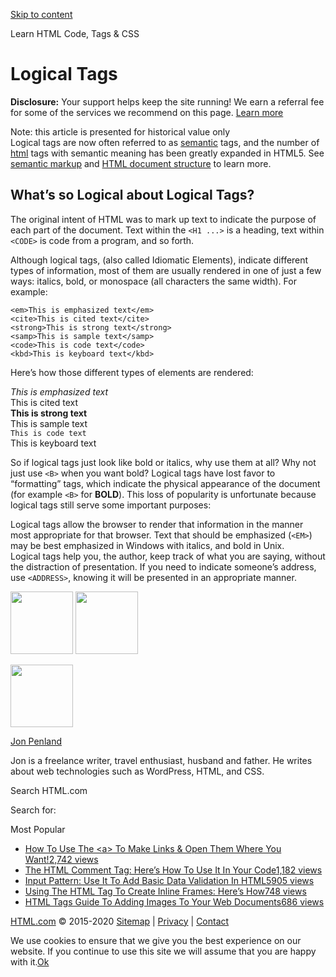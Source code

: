 <a href="#site-main" class="skip-link screen-reader-text">Skip to content</a>

[](https://html.com/)

Learn HTML Code, Tags & CSS

# Logical Tags

**Disclosure:** Your support helps keep the site running! We earn a referral fee for some of the services we recommend on this page. [Learn more](https://html.com/disclosure/)

<span class="useWarnHead">Note: this article is presented for historical value only</span>  
Logical tags are now often referred to as [semantic](https://html.com/semantic-markup/) tags, and the number of [html](https://html.com/) tags with semantic meaning has been greatly expanded in HTML5. See [semantic markup](https://html.com/semantic-markup/) and [HTML document structure](https://html.com/document/) to learn more.

## What’s so Logical about Logical Tags?

The original intent of HTML was to mark up text to indicate the purpose of each part of the document. Text within the `<H1 ...>` is a heading, text within `<CODE>` is code from a program, and so forth.

Although logical tags, (also called Idiomatic Elements), indicate different types of information, most of them are usually rendered in one of just a few ways: italics, bold, or monospace (all characters the same width). For example:

    <em>This is emphasized text</em>
    <cite>This is cited text</cite>
    <strong>This is strong text</strong>
    <samp>This is sample text</samp>
    <code>This is code text</code>
    <kbd>This is keyboard text</kbd>

Here’s how those different types of elements are rendered:

_This is emphasized text_  
This is cited text  
**This is strong text**  
This is sample text  
`This is code text`  
This is keyboard text

So if logical tags just look like bold or italics, why use them at all? Why not just use `<B>` when you want bold? Logical tags have lost favor to “formatting” tags, which indicate the physical appearance of the document (for example `<B>` for **BOLD**). This loss of popularity is unfortunate because logical tags still serve some important purposes:

Logical tags allow the browser to render that information in the manner most appropriate for that browser. Text that should be emphasized (`<EM>`) may be best emphasized in Windows with italics, and bold in Unix.  
Logical tags help you, the author, keep track of what you are saying, without the distraction of presentation. If you need to indicate someone’s address, use `<ADDRESS>`, knowing it will be presented in an appropriate manner.

<img src="http://html.com/wp-content/plugins/a3-lazy-load/assets/images/lazy_placeholder.gif" class="lazy lazy-hidden avatar avatar-100 photo" width="100" height="100" />

<img src="http://html.com/wp-content/plugins/a3-lazy-load/assets/images/lazy_placeholder.gif" class="lazy lazy-hidden avatar avatar-100 photo" width="100" height="100" />

<img src="https://secure.gravatar.com/avatar/7935ca61eb56de63c80d923835a809e2?s=100&amp;d=mm&amp;r=g" class="avatar avatar-100 photo" srcset="
                              https://secure.gravatar.com/avatar/7935ca61eb56de63c80d923835a809e2?s=200&amp;d=mm&amp;r=g 2x
                            " width="100" height="100" />

[Jon Penland](https://html.com/author/jon-penland/)

<span class="fn">Jon is a freelance writer, travel enthusiast, husband and father. He writes about web technologies such as WordPress, HTML, and CSS.</span>

[<span class="saboxplugin-icon-grey saboxplugin-icon-facebook"></span>](https://www.facebook.com/jonpenland)[<span class="saboxplugin-icon-grey saboxplugin-icon-googleplus"></span>](https://plus.google.com/+JonPenland)

<span id="tho-end-content" style="display: block; visibility: hidden"></span>

Search HTML.com

<span class="screen-reader-text">Search for:</span>

Most Popular

- <a href="https://html.com/attributes/a-target/" class="popular_posts_bars_link">How To Use The &lt;a&gt; To Make Links &amp; Open Them Where You Want!</a><span class="popular_posts_bars_comment_count_hold"><a href="https://html.com/attributes/a-target/#comments" class="popular_posts_bars_comment_count">2,742 views</a><span class="popular_posts_bars_comment_count_triangle"></span></span>
- <a href="https://html.com/tags/comment-tag/" class="popular_posts_bars_link">The HTML Comment Tag: Here’s How To Use It In Your Code</a><span class="popular_posts_bars_comment_count_hold"><a href="https://html.com/tags/comment-tag/#comments" class="popular_posts_bars_comment_count">1,182 views</a><span class="popular_posts_bars_comment_count_triangle"></span></span>
- <a href="https://html.com/attributes/input-pattern/" class="popular_posts_bars_link">Input Pattern: Use It To Add Basic Data Validation In HTML5</a><span class="popular_posts_bars_comment_count_hold"><a href="https://html.com/attributes/input-pattern/#comments" class="popular_posts_bars_comment_count">905 views</a><span class="popular_posts_bars_comment_count_triangle"></span></span>
- <a href="https://html.com/tags/iframe/" class="popular_posts_bars_link">Using The HTML Tag To Create Inline Frames: Here’s How</a><span class="popular_posts_bars_comment_count_hold"><a href="https://html.com/tags/iframe/#comments" class="popular_posts_bars_comment_count">748 views</a><span class="popular_posts_bars_comment_count_triangle"></span></span>
- <a href="https://html.com/tags/img/" class="popular_posts_bars_link">HTML Tags Guide To Adding Images To Your Web Documents</a><span class="popular_posts_bars_comment_count_hold"><a href="https://html.com/tags/img/#comments" class="popular_posts_bars_comment_count">686 views</a><span class="popular_posts_bars_comment_count_triangle"></span></span>

[HTML.com](https://html.com/) © 2015-2020 [Sitemap](https://html.com/sitemap/) | [Privacy](https://html.com/privacy/) | [Contact](https://html.com/contact/)

<span id="cn-notice-text" class="cn-text-container">We use cookies to ensure that we give you the best experience on our website. If you continue to use this site we will assume that you are happy with it.</span><span id="cn-notice-buttons" class="cn-buttons-container"><a href="#" id="cn-accept-cookie" class="cn-set-cookie cn-button bootstrap button">Ok</a></span><a href="javascript:void(0);" id="cn-close-notice" class="cn-close-icon"></a>

